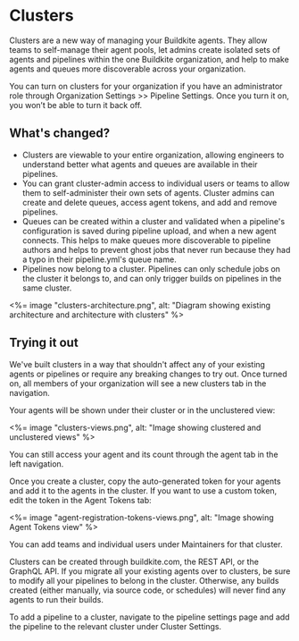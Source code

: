 # Clusters

Clusters are a new way of managing your Buildkite agents. They allow teams to self-manage their agent pools, let admins create isolated sets of agents and pipelines within the one Buildkite organization, and help to make agents and queues more discoverable across your organization.

You can turn on clusters for your organization if you have an administrator role through Organization Settings >> Pipeline Settings. Once you turn it on, you won’t be able to turn it back off.

## What's changed?

* Clusters are viewable to your entire organization, allowing engineers to understand better what agents and queues are available in their pipelines.
* You can grant cluster-admin access to individual users or teams to allow them to self-administer their own sets of agents. Cluster admins can create and delete queues, access agent tokens, and add and remove pipelines.
* Queues can be created within a cluster and validated when a pipeline's configuration is saved during pipeline upload, and when a new agent connects. This helps to make queues more discoverable to pipeline authors and helps to prevent ghost jobs that never run because they had a typo in their pipeline.yml's queue name.
* Pipelines now belong to a cluster. Pipelines can only schedule jobs on the cluster it belongs to, and can only trigger builds on pipelines in the same cluster.

<%= image "clusters-architecture.png", alt: "Diagram showing existing architecture and architecture with clusters" %>

## Trying it out
We've built clusters in a way that shouldn't affect any of your existing agents or pipelines or require any breaking changes to try out. Once turned on, all members of your organization will see a new clusters tab in the navigation.

Your agents will be shown under their cluster or in the unclustered view:

<%= image "clusters-views.png", alt: "Image showing clustered and unclustered views" %>

You can still access your agent and its count through the agent tab in the left navigation.

Once you create a cluster, copy the auto-generated token for your agents and add it to the agents in the cluster. If you want to use a custom token, edit the token in the Agent Tokens tab:

<%= image "agent-registration-tokens-views.png", alt: "Image showing Agent Tokens view" %>

You can add teams and individual users under Maintainers for that cluster.

Clusters can be created through buildkite.com, the REST API, or the GraphQL API. If you migrate all your existing agents over to clusters, be sure to modify all your pipelines to belong in the cluster. Otherwise, any builds created (either manually, via source code, or schedules) will never find any agents to run their builds.

To add a pipeline to a cluster, navigate to the pipeline settings page and add the pipeline to the relevant cluster under Cluster Settings.
